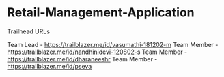 # Retail-Management-Application

Trailhead URLs

Team Lead   - https://trailblazer.me/id/vasumathi-181202-m
Team Member - https://trailblazer.me/id/nandhinidevi-120802-s
Team Member - https://trailblazer.me/id/dharaneeshr
Team Member - https://trailblazer.me/id/pseva
